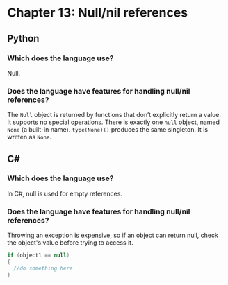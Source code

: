 # Chapter 13: Null/nil references

## Python

### Which does the language use?

Null.

### Does the language have features for handling null/nil references?

The `Null` object is returned by functions that don’t explicitly return a value. It supports no special operations. There is exactly one `null` object, named `None` (a built-in name). `type(None)()` produces the same singleton. It is written as `None`.


## C# #

### Which does the language use?

In C#, null is used for empty references.

### Does the language have features for handling null/nil references?

Throwing an exception is expensive, so if an object can return null, check the object's value before trying to access it. 

```csharp
if (object1 == null) 
{
  //do something here 
}
```

